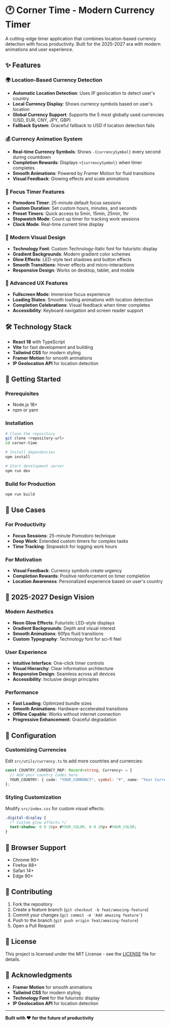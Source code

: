 # 🕐 Corner Time - Modern Currency Timer

A cutting-edge timer application that combines location-based currency detection with focus productivity. Built for the 2025-2027 era with modern animations and user experience.

## ✨ Features

### 🌍 Location-Based Currency Detection

- **Automatic Location Detection**: Uses IP geolocation to detect user's country
- **Local Currency Display**: Shows currency symbols based on user's location
- **Global Currency Support**: Supports the 5 most globally used currencies (USD, EUR, CNY, JPY, GBP)
- **Fallback System**: Graceful fallback to USD if location detection fails

### 💰 Currency Animation System

- **Real-time Currency Symbols**: Shows `-{currencySymbol}` every second during countdown
- **Completion Rewards**: Displays `+{currencySymbol}` when timer completes
- **Smooth Animations**: Powered by Framer Motion for fluid transitions
- **Visual Feedback**: Glowing effects and scale animations

### 🎯 Focus Timer Features

- **Pomodoro Timer**: 25-minute default focus sessions
- **Custom Duration**: Set custom hours, minutes, and seconds
- **Preset Timers**: Quick access to 5min, 15min, 25min, 1hr
- **Stopwatch Mode**: Count up timer for tracking work sessions
- **Clock Mode**: Real-time current time display

### 🎨 Modern Visual Design

- **Technology Font**: Custom Technology-Italic font for futuristic display
- **Gradient Backgrounds**: Modern gradient color schemes
- **Glow Effects**: LED-style text shadows and button effects
- **Smooth Transitions**: Hover effects and micro-interactions
- **Responsive Design**: Works on desktop, tablet, and mobile

### 🚀 Advanced UX Features

- **Fullscreen Mode**: Immersive focus experience
- **Loading States**: Smooth loading animations with location detection
- **Completion Celebrations**: Visual feedback when timer completes
- **Accessibility**: Keyboard navigation and screen reader support

## 🛠️ Technology Stack

- **React 18** with TypeScript
- **Vite** for fast development and building
- **Tailwind CSS** for modern styling
- **Framer Motion** for smooth animations
- **IP Geolocation API** for location detection

## 🚀 Getting Started

### Prerequisites

- Node.js 18+
- npm or yarn

### Installation

```bash
# Clone the repository
git clone <repository-url>
cd corner-time

# Install dependencies
npm install

# Start development server
npm run dev
```

### Build for Production

```bash
npm run build
```

## 🎯 Use Cases

### For Productivity

- **Focus Sessions**: 25-minute Pomodoro technique
- **Deep Work**: Extended custom timers for complex tasks
- **Time Tracking**: Stopwatch for logging work hours

### For Motivation

- **Visual Feedback**: Currency symbols create urgency
- **Completion Rewards**: Positive reinforcement on timer completion
- **Location Awareness**: Personalized experience based on user's country

## 🌟 2025-2027 Design Vision

### Modern Aesthetics

- **Neon Glow Effects**: Futuristic LED-style displays
- **Gradient Backgrounds**: Depth and visual interest
- **Smooth Animations**: 60fps fluid transitions
- **Custom Typography**: Technology font for sci-fi feel

### User Experience

- **Intuitive Interface**: One-click timer controls
- **Visual Hierarchy**: Clear information architecture
- **Responsive Design**: Seamless across all devices
- **Accessibility**: Inclusive design principles

### Performance

- **Fast Loading**: Optimized bundle sizes
- **Smooth Animations**: Hardware-accelerated transitions
- **Offline Capable**: Works without internet connection
- **Progressive Enhancement**: Graceful degradation

## 🔧 Configuration

### Customizing Currencies

Edit `src/utils/currency.ts` to add more countries and currencies:

```typescript
const COUNTRY_CURRENCY_MAP: Record<string, Currency> = {
  // Add your country codes here
  YOUR_COUNTRY: { code: "YOUR_CURRENCY", symbol: "¥", name: "Your Currency" },
};
```

### Styling Customization

Modify `src/index.css` for custom visual effects:

```css
.digital-display {
  /* Custom glow effects */
  text-shadow: 0 0 10px #YOUR_COLOR, 0 0 20px #YOUR_COLOR;
}
```

## 📱 Browser Support

- Chrome 90+
- Firefox 88+
- Safari 14+
- Edge 90+

## 🤝 Contributing

1. Fork the repository
2. Create a feature branch (`git checkout -b feat/amazing-feature`)
3. Commit your changes (`git commit -m 'Add amazing feature'`)
4. Push to the branch (`git push origin feat/amazing-feature`)
5. Open a Pull Request

## 📄 License

This project is licensed under the MIT License - see the [LICENSE](LICENSE) file for details.

## 🙏 Acknowledgments

- **Framer Motion** for smooth animations
- **Tailwind CSS** for modern styling
- **Technology Font** for the futuristic display
- **IP Geolocation API** for location detection

---

**Built with ❤️ for the future of productivity**
